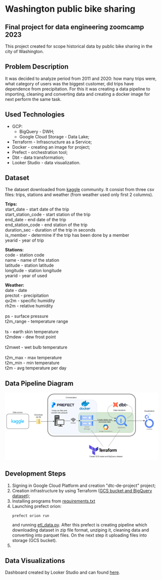 # Washington public bike sharing
## Final project for data engineering zoomcamp 2023
This project created for scope historical data by public bike sharing in the city of Washington.

## Problem Description
It was decided to analyze period from 2011 and 2020: how many trips were, what category of users was the biggest customer, did trips have dependence from precipitation. For this it was creating a data pipeline to importing, cleaning and converting data and creating a docker image for next perform the same task.

## Used Technologies
- GCP:
    - BigQuery - DWH;
    - Google Cloud Storage - Data Lake;
- Terraform - Infrascructure as a Service;
- Docker - creating an image for project;
- Prefect - orchestration tool;
- Dbt - data transformation;
- Looker Studio - data visualization.

## Dataset
The dataset downloaded from [kaggle](https://www.kaggle.com/datasets/jeanmidev/public-bike-sharing-in-north-america) community. It consist from three csv files: trips, stations and weather (from weather used only first 2 columns).

**Trips:**<br>
start_date - start date of the trip<br>
start_station_code - start station of the trip<br>
end_date - end date of the trip<br>
end_station_code - end station of the trip<br>
duration_sec - duration of the trip in seconds<br>
is_member - determine if the trip has been done by a member<br>
yearid - year of trip

**Stations:**<br>
code - station code<br>
name - name of the station<br>
latitude - station latitude<br>
longitude - station longitude<br>
yearid - year of used<br>

**Weather:**<br>
date - date<br>
prectot - precipitation<br>
qv2m - specific humidity<br>
rh2m - relative humidity<br>	
ps - surface pressure<br>
t2m_range - temperature range<br>		
ts - earth skin temperature<br>
t2mdew - dew frost point<br>		
t2mwet - wet bulb temperature<br>		
t2m_max - max temperature<br>
t2m_min - min temperature<br>
t2m - avg temperature per day<br> 

## Data Pipeline Diagram 
![Diagram](https://github.com/DenisBosiak/de-zoomcamp-project/blob/main/images/pipeline_diagram.png)
## Development Steps
1. Signing in Google Cloud Platform and creation "dtc-de-project" project;
2. Creation infrastructure by using Terraform ([GCS bucket and BigQuery dataset](https://github.com/DenisBosiak/de-zoomcamp-project/blob/main/images/bigquery_1.png));
3. Installing programs from [requirements.txt](https://github.com/DenisBosiak/de-zoomcamp-project/blob/main/requirements.txt)
4. Launching prefect orion:
   ```shell
   prefect orion run
   ```
   and running [etl_data.py](https://github.com/DenisBosiak/de-zoomcamp-project/blob/main/images/prefect_1.png). After this prefect is creating pipeline which downloading dataset in zip file format, unziping it, cleaning data and converting into parquet files. On the next step it uploading files into storage (GCS bucket).
5. 

## Data Visualizations
Dashboard created by Looker Studio and can found [here](https://lookerstudio.google.com/reporting/d61853ad-3d05-48a9-9c89-0a4d443fc1a9).